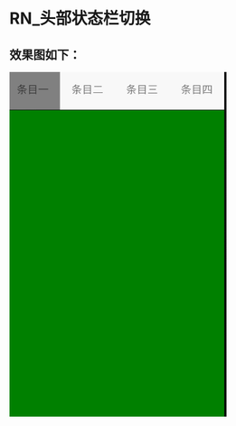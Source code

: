 # RN_头部状态栏切换
## 效果图如下：
<img src="https://github.com/jinhuizxc/RN_NaviBar/blob/master/screenshot/1.gif" alt="1" title="1">
